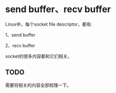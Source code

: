 # send buffer、recv buffer

Linux中，每个socket file descriptor，都有:

1、send buffer

2、recv buffer

socket的很多内容都和它们相关。

## TODO

需要将相关的内容全部梳理一下。
